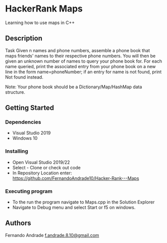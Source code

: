# HackerRank Maps

Learning how to use maps in C++

## Description

Task
Given n names and phone numbers, assemble a phone book that maps friends' names to their respective phone numbers. 
You will then be given an unknown number of names to query your phone book for. For each name queried, print the associated entry from your phone book on a new line in the form name=phoneNumber; if an entry for name is not found, print Not found instead.

Note: Your phone book should be a Dictionary/Map/HashMap data structure.



## Getting Started

### Dependencies

* Visual Studio 2019
* Windows 10

### Installing

* Open Visual Studio 2019/22
* Select - Clone or check out code
* In Repository Location enter: https://github.com/FernandoAndrade10/Hacker-Rank---Maps

### Executing program

* To the run the program navigate to Maps.cpp in the Solution Explorer
* Navigate to Debug menu and select Start or f5 on windows.

## Authors

Fernando Andrade f.andrade.8.10@gmail.com
